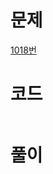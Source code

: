 # 문제
[1018번](https://www.acmicpc.net/problem/1018)

# 코드
~~~python

~~~

# 풀이
~~~python

~~~

~~~python

~~~
